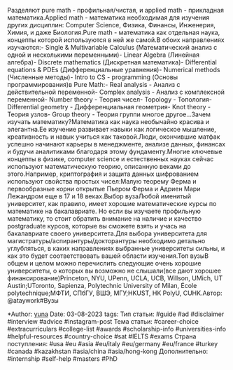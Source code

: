 Разделяют pure math - профильная/чистая, и applied math - прикладная математика.Applied math - математика необходимая для изучения других дисциплин: Computer Science, Физика, Финансы, Инженерия, Химия, и даже Биология.Pure math - математика как отдельная наука, концепты которой используются в ней же самой.В обоих направлениях изучаются:- Single & Multivariable Calculus (Математический анализ с одной и несколькими переменными)- Linear Algebra (Линейная алгебра)- Discrete mathematics (Дискретная математика)- Differential equations & PDEs (Дифференциальные уравнения)- Numerical methods (Численные методы)- Intro to CS - programming (Основы программирования)в Pure Math:- Real analysis - Анализ с действительной переменной- Complex analysis - Анализ с комплексной переменной- Number theory - Теория чисел- Topology - Топология- Differential geometry - Дифференциальная геометрия- Knot theory - Теория узлов- Group theory - Теория группи многое другое...Зачем изучать математику?Математика как наука необычайно красива и элегантна.Ее изучение развивает навыки как логическое мышление, креативность и навык учиться как таковой.Люди, окончившие матфак успешно начинают карьеры в менеджменте, анализе данных, финансах и будучи аналитиками благодаря этому фундаменту.Многие ключевые концепты в физике, computer science и естественных науках сейчас используют математическую теорию, описанную веками до этого.Например, криптография и защита данных шифрованием используют свойства простых чисел:Малую теорему Ферма и первообразные корни открытые Пьером Ферма и Адриен Мари Лежандром еще в 17 и 18 веках.Выбор вузаЛюбой именитый университет, как правило, имеет хорошие математические курсы по математике на бакалавриате. Но если вы изучаете профильную математику, то стоит обратить внимание на наличие и качество postgraduate курсов, которые вы сможете взять и учась на бакалавриате своего университета.Для выбора университета для магистратуры/аспирантуры/докторантуры необходимо детально углубляться, в каких направлениях выбранные университеты сильны, и как это будет соответствовать вашей области изучения.Топ вузыВ общем и целом можно перечислить следующие очень хорошие университеты, о которых вы возможно не слышали(все дают хорошее финансирование)Princeton, NYU, UPenn, UCLA, UCB, Willson, UMich, UT Austin;UToronto, Sapienza, Polytechnic University of Milan, École polytechnique;МФТИ, СПбГУ, ВШЭ, МГУ;HKUST, HK PolyU, CUHK.Автор: @ataywork#Вузы 

*Author: [yuna](https://t.me/auilt)
Date: 03-08-2023
tags:
Тип статьи:
#guide 
#ad
#disclaimer
#interview
#advice
#instagram-post
Тема статьи:
#career-choice
#extracurriculars
#college-list
#awards
#scholarship-info
#universities-info
#helpful-resources
#country-choice 
#sat
#IELTS
#exams
Страна поступления:
#usa
#eu
#asia
#eu/italy
#eu/germany
#eu/france
#turkey
#canada
#kazakhstan
#asia/china 
#asia/hong-kong
Дополнительно:
#internship 
#self-help
#masters
#PhD










